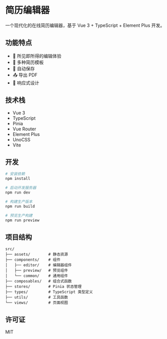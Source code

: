 # 简历编辑器

一个现代化的在线简历编辑器，基于 Vue 3 + TypeScript + Element Plus 开发。

## 功能特点

- 📝 所见即所得的编辑体验
- 🎨 多种简历模板
- 💾 自动保存
- 📤 导出 PDF
- 📱 响应式设计

## 技术栈

- Vue 3
- TypeScript
- Pinia
- Vue Router
- Element Plus
- UnoCSS
- Vite

## 开发

```bash
# 安装依赖
npm install

# 启动开发服务器
npm run dev

# 构建生产版本
npm run build

# 预览生产构建
npm run preview
```

## 项目结构

```
src/
├── assets/        # 静态资源
├── components/    # 组件
│   ├── editor/    # 编辑器组件
│   ├── preview/   # 预览组件
│   └── common/    # 通用组件
├── composables/   # 组合式函数
├── stores/        # Pinia 状态管理
├── types/         # TypeScript 类型定义
├── utils/         # 工具函数
└── views/         # 页面视图
```

## 许可证

MIT 